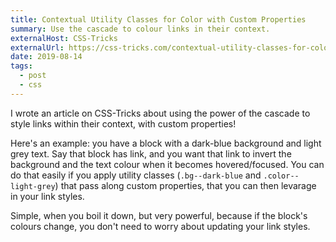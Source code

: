 ```yaml
---
title: Contextual Utility Classes for Color with Custom Properties
summary: Use the cascade to colour links in their context.
externalHost: CSS-Tricks
externalUrl: https://css-tricks.com/contextual-utility-classes-for-color-with-custom-properties/
date: 2019-08-14
tags:
  - post
  - css
---
```


I wrote an article on CSS-Tricks about using the power of the cascade to style links within their context, with custom properties!

Here's an example: you have a block with a dark-blue background and light grey text. Say that block has link, and you want that link to invert the background and the text colour when it becomes hovered/focused. You can do that easily if you apply utility classes (`.bg--dark-blue` and `.color--light-grey`) that pass along custom properties, that you can then levarage in your link styles.

Simple, when you boil it down, but very powerful, because if the block's colours change, you don't need to worry about updating your link styles.